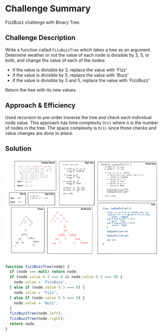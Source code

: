 # Challenge Summary

FizzBuzz challenge with Binary Tree.

## Challenge Description

Write a function called `FizzBuzzTree` which takes a tree as an argument.
Determine weather or not the value of each node is divisible by 3, 5, or 
both, and change the value of each of the nodes:
- if the value is divisible by 3, replace the value with 'Fizz'
- if the value is divisible by 5, replace the value with 'Buzz'
- if the value is divisible by 3 and 5, replace the value with 'FizzBuzz'

Return the tree with its new values.

## Approach & Efficiency
Used recursion to pre-order traverse the tree and check each individual node value.
This approach has time complexity `O(n)` where n is the number of nodes in the tree.
The space complexity is `O(1)` since these checks and value changes are done in-place.

## Solution

![Whiteboard Solution](./assets/whiteboard.jpg)

~~~javascript
function fizzBuzzTree(node) {
  if (node === null) return node;
  if (node.value % 3 === 0 && node.value % 5 === 0) {
    node.value = 'FizzBuzz';
  } else if (node.value % 3 === 0) {
    node.value = 'Fizz';
  } else if (node.value % 5 === 0) {
    node.value = 'Buzz';
  }
  fizzBuzzTree(node.left);
  fizzBuzzTree(node.right);
  return node;
}
~~~